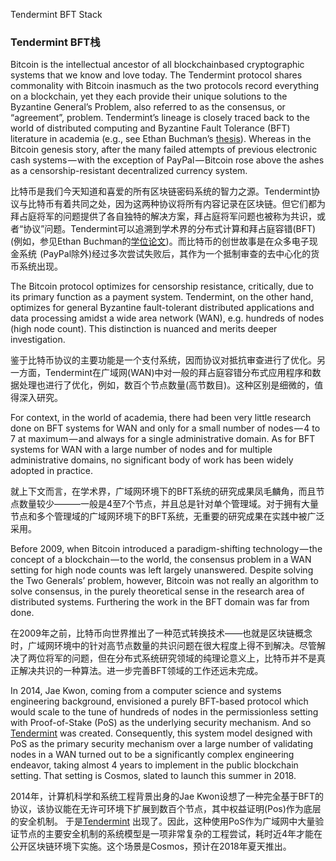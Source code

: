 Tendermint BFT Stack### Tendermint BFT栈Bitcoin is the intellectual ancestor of all blockchainbased cryptographic systems that we know and love today. The Tendermint protocol shares commonality with Bitcoin inasmuch as the two protocols record everything on a blockchain, yet they each provide their unique solutions to the Byzantine General’s Problem, also referred to as the consensus, or “agreement”, problem. Tendermint’s lineage is closely traced back to the world of distributed computing and Byzantine Fault Tolerance (BFT) literature in academia (e.g., see Ethan Buchman’s [thesis]( https://atrium.lib.uoguelph.ca/xmlui/bitstream/handle/10214/9769/Buchman_Ethan_201606_MAsc.pdf)). Whereas in the Bitcoin genesis story, after the many failed attempts of previous electronic cash systems — with the exception of PayPal — Bitcoin rose above the ashes as a censorship-resistant decentralized currency system.比特币是我们今天知道和喜爱的所有区块链密码系统的智力之源。Tendermint协议与比特币有着共同之处，因为这两种协议将所有内容记录在区块链。但它们都为拜占庭将军的问题提供了各自独特的解决方案，拜占庭将军问题也被称为共识，或者“协议”问题。Tendermint可以追溯到学术界的分布式计算和拜占庭容错(BFT) (例如，参见Ethan Buchman的[学位论文]( https://atrium.lib.uoguelph.ca/xmlui/bitstream/handle/10214/9769/Buchman_Ethan_201606_MAsc.pdf))。而比特币的创世故事是在众多电子现金系统  (PayPal除外)经过多次尝试失败后，其作为一个抵制审查的去中心化的货币系统出现。The Bitcoin protocol optimizes for censorship resistance, critically, due to its primary function as a payment system. Tendermint, on the other hand, optimizes for general Byzantine fault-tolerant distributed applications and data processing amidst a wide area network (WAN), e.g. hundreds of nodes (high node count). This distinction is nuanced and merits deeper investigation.鉴于比特币协议的主要功能是一个支付系统，因而协议对抵抗审查进行了优化。另一方面，Tendermint在广域网(WAN)中对一般的拜占庭容错分布式应用程序和数据处理也进行了优化，例如，数百个节点数量(高节数目)。这种区别是细微的，值得深入研究。For context, in the world of academia, there had been very little research done on BFT systems for WAN and only for a small number of nodes — 4 to 7 at maximum — and always for a single administrative domain. As for BFT systems for WAN with a large number of nodes and for multiple administrative domains, no significant body of work has been widely adopted in practice.就上下文而言，在学术界，广域网环境下的BFT系统的研究成果凤毛麟角，而且节点数量较少———一般是4至7个节点，并且总是针对单个管理域。对于拥有大量节点和多个管理域的广域网环境下的BFT系统，无重要的研究成果在实践中被广泛采用。Before 2009, when Bitcoin introduced a paradigm-shifting technology — the concept of a blockchain — to the world, the consensus problem in a WAN setting for high node counts was left largely unanswered. Despite solving the Two Generals’ problem, however, Bitcoin was not really an algorithm to solve consensus, in the purely theoretical sense in the research area of distributed systems. Furthering the work in the BFT domain was far from done.在2009年之前，比特币向世界推出了一种范式转换技术——也就是区块链概念时，广域网环境中的针对高节点数量的共识问题在很大程度上得不到解决。尽管解决了两位将军的问题，但在分布式系统研究领域的纯理论意义上，比特币并不是真正解决共识的一种算法。进一步完善BFT领域的工作还远未完成。In 2014, Jae Kwon, coming from a computer science and systems engineering background, envisioned a purely BFT-based protocol which would scale to the tune of hundreds of nodes in the permissionless setting with Proof-of-Stake (PoS) as the underlying security mechanism. And so [Tendermint]( https://tendermint.com/static/docs/tendermint.pdf) was created. Consequently, this system model designed with PoS as the primary security mechanism over a large number of validating nodes in a WAN turned out to be a significantly complex engineering endeavor, taking almost 4 years to implement in the public blockchain setting. That setting is Cosmos, slated to launch this summer in 2018.2014年，计算机科学和系统工程背景出身的Jae Kwon设想了一种完全基于BFT的协议，该协议能在无许可环境下扩展到数百个节点，其中权益证明(Pos)作为底层的安全机制。于是[Tendermint](https://tendermint.com/static/docs/tendermint.pdf) 出现了。因此，这种使用PoS作为广域网中大量验证节点的主要安全机制的系统模型是一项非常复杂的工程尝试，耗时近4年才能在公开区块链环境下实施。这个场景是Cosmos，预计在2018年夏天推出。